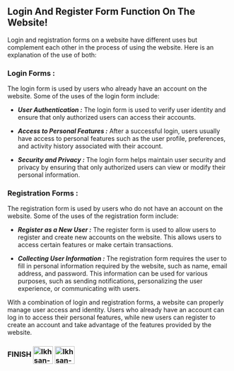 ## Login And Register Form Function On The Website!

Login and registration forms on a website have different uses but complement each other in the process of using the website. Here is an explanation of the use of both:

### Login Forms :

The login form is used by users who already have an account on the website. Some of the uses of the login form include:

- ***User Authentication :*** The login form is used to verify user identity and ensure that only authorized users can access their accounts.

- ***Access to Personal Features :*** After a successful login, users usually have access to personal features such as the user profile, preferences, and activity history associated with their account.

- ***Security and Privacy :*** The login form helps maintain user security and privacy by ensuring that only authorized users can view or modify their personal information.

### Registration Forms :

The registration form is used by users who do not have an account on the website. Some of the uses of the registration form include:

- ***Register as a New User :*** The register form is used to allow users to register and create new accounts on the website. This allows users to access certain features or make certain transactions.

- ***Collecting User Information :*** The registration form requires the user to fill in personal information required by the website, such as name, email address, and password. This information can be used for various purposes, such as sending notifications, personalizing the user experience, or communicating with users.

With a combination of login and registration forms, a website can properly manage user access and identity. Users who already have an account can log in to access their personal features, while new users can register to create an account and take advantage of the features provided by the website.




### FINISH <img align="center" alt="Ikhsan-Python" height="40" width="45" src="https://em-content.zobj.net/source/microsoft-teams/337/student_1f9d1-200d-1f393.png"> <img align="center" alt="Ikhsan-Python" height="40" width="45" src="https://em-content.zobj.net/thumbs/160/twitter/348/flag-indonesia_1f1ee-1f1e9.png">
